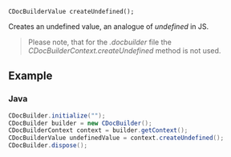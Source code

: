 `CDocBuilderValue createUndefined();`

Creates an undefined value, an analogue of *undefined* in JS.

> Please note, that for the *.docbuilder* file the *CDocBuilderContext.createUndefined* method is not used.

## Example

### Java

``` java
CDocBuilder.initialize("");
CDocBuilder builder = new CDocBuilder();
CDocBuilderContext context = builder.getContext();
CDocBuilderValue undefinedValue = context.createUndefined();
CDocBuilder.dispose();
```

